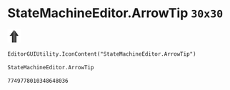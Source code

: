 # StateMachineEditor.ArrowTip `30x30`
<img src="/img/StateMachineEditor.ArrowTip.png" width=30 height=30>

``` CSharp
EditorGUIUtility.IconContent("StateMachineEditor.ArrowTip")
```
```
StateMachineEditor.ArrowTip
```
```
7749778010348648036
```
